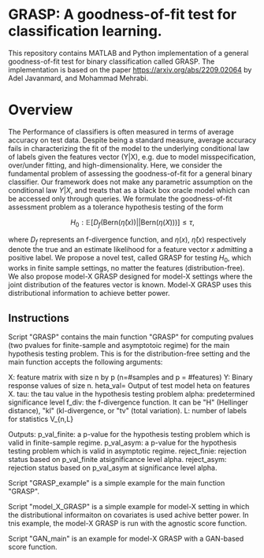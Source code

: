 # GRASP: A goodness-of-fit test for classification learning.
This repository contains MATLAB and Python implementation of a general goodness-of-fit test for binary classification called GRASP. The implementation is based on the paper https://arxiv.org/abs/2209.02064 by Adel Javanmard, and Mohammad Mehrabi. 
# Overview
The Performance of classifiers is often measured in terms of average accuracy on test data. Despite being a standard measure, average accuracy fails in characterizing the fit of the model to the underlying conditional law of labels given the features vector (Y|X), e.g. due to model misspecification, over/under fitting, and high-dimensionality. Here, we consider the fundamental problem of assessing the goodness-of-fit for a general binary classifier. Our framework does not make any parametric assumption on the conditional law $Y|X$, and treats that as a black box oracle model which can be accessed only through queries. We formulate the goodness-of-fit assessment problem as a tolerance hypothesis testing of the form

$$
H_0:\mathbb{E}\bigg[ D_f\Big( \mathsf{Bern}(\widehat{\eta}(x)) || \mathsf{Bern}(\eta(X)) \Big) \bigg]\leq \tau,
$$

where $D_f$ represents an f-divergence function, and $\eta(x)$, $\widehat{\eta}(x)$ respectively denote the true and an estimate likelihood for a feature vector $x$ admitting a positive label. We propose a novel test, called GRASP for testing $H_0$, which works in finite sample settings, no matter the features (distribution-free). We also propose model-X GRASP designed for model-X settings where the joint distribution of the features vector is known. Model-X GRASP uses this distributional information to achieve better power. 

## Instructions
Script "GRASP" contains the main function "GRASP" for computing pvalues (two pvalues for finite-sample and asymptotoic regime) for the main hypothesis testing problem. This is for the distribution-free setting and the main function accepts the following arguments:

X: feature matrix with size n by p  (n=#samples and p = #features)
Y: Binary response values of size n. 
heta_val= Output of test model heta on features X. 
tau: the tau value in the hypothesis testing problem
alpha: predetermined significance level 
f_div: the f-divergence function. It can be "H" (Hellinger distance), "kl" (kl-divergence, or "tv" (total variation).
L: number of labels for statistics V_{n,L}


Outputs:
 p_val_finite: a p-value for the hypothesis testing problem which is valid in finite-sample regime.
p_val_asym:  a p-value for the hypothesis testing problem which is valid in asymptotic regime.
reject_finie: rejection status based on p_val_finite atsignificance level alpha.
reject_asym: rejection status based on p_val_asym at significance level alpha.


Script "GRASP_example" is a simple example for the main function "GRASP". 

Script "model_X_GRASP" is a simple example for model-X setting in which the distributional informaiton on covariates is used achive better power. In tnis example, the model-X GRASP is run with the agnostic score function.

Script "GAN_main" is an example for model-X GRASP with a GAN-based score function.






